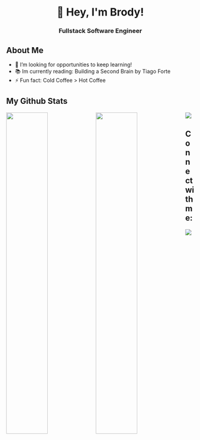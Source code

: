 <h1 align="center">👋 Hey, I'm Brody!</h1>
<h3 align="center">Fullstack Software Engineer</h3>

## About Me
- 🔭 I’m looking for opportunities to keep learning!
- 📚 Im currently reading: Building a Second Brain by Tiago Forte
- ⚡ Fun fact: Cold Coffee > Hot Coffee

<!-- ## 💻 Tools
<p align="left"> 
    <a href="https://developer.mozilla.org/en-US/docs/Web/JavaScript" target="_blank"> 
    <img src="https://img.icons8.com/color/48/000000/javascript.png"/> </a> 
    <a href="https://www.typescriptlang.org/" target="_blank"> 
        <img src="https://img.icons8.com/color/48/000000/typescript.png"/>
        </a>
    <a href="https://www.w3.org/html/" target="_blank"> <img src="https://img.icons8.com/color/48/000000/html-5.png"/> </a> 
    <a href="https://www.w3schools.com/css/" target="_blank"> <img src="https://img.icons8.com/color/48/000000/css3.png"/> </a> 
    <a href="https://git-scm.com/" target="_blank"> <img src="https://img.icons8.com/color/48/000000/git.png"/> </a> 
    <a href="" target="_blank"> <img src="https://img.icons8.com/color/48/000000/react-native.png"/> </a> 
    <img src="https://img.icons8.com/color/48/000000/chakra-ui.png"/>

</p> -->

## My Github Stats

<img align="left" width="47%" src="https://github-readme-stats-brodypen.vercel.app/api?username=Brodypen&show_icons=true&theme=dracula&count_private=true" />
<img align="left" width="47%" src="https://github-readme-stats-brodypen.vercel.app/api/top-langs/?username=Brodypen&layout=compact&theme=dracula" />
<img src="https://komarev.com/ghpvc/?username=Brodypen&color=dd6387&style=for-the-badge" />

## Connect with me:
<p align="left">
<a href = "https://www.linkedin.com/in/BrodyPen/"><img src="https://img.icons8.com/fluent/48/000000/linkedin.png"/></a>
</p>
